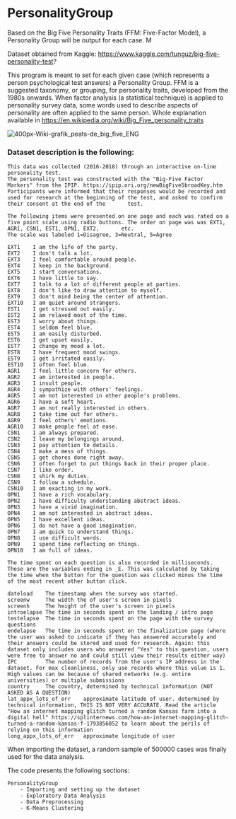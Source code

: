 # PersonalityGroup
Based on the Big Five Personality Traits (FFM: Five-Factor Model), a Personality Group will be output for each case. M

Dataset obtained from Kaggle: https://www.kaggle.com/tunguz/big-five-personality-test?

This program is meant to set for each given case (which represents a person psychological test answers) a Personality Group.
FFM is a suggested taxonomy, or grouping, for personality traits, developed from the 1980s onwards. When factor analysis (a statistical technique) is applied to personality survey data, some words used to describe aspects of personality are often applied to the same person.
Whole explanation available in https://en.wikipedia.org/wiki/Big_Five_personality_traits

![400px-Wiki-grafik_peats-de_big_five_ENG](https://user-images.githubusercontent.com/56207845/86517328-ba606600-bded-11ea-935d-af4e9b666b0b.png)

### Dataset description is the following:
    
    This data was collected (2016-2018) through an interactive on-line personality test.
    The personality test was constructed with the "Big-Five Factor Markers" from the IPIP. https://ipip.ori.org/newBigFive5broadKey.htm
    Participants were informed that their responses would be recorded and used for research at the beginning of the test, and asked to confirm their consent at the end of the       test.

    The following items were presented on one page and each was rated on a five point scale using radio buttons. The order on page was was EXT1, AGR1, CSN1, EST1, OPN1, EXT2,       etc.
    The scale was labeled 1=Disagree, 3=Neutral, 5=Agree

    EXT1	I am the life of the party.
    EXT2	I don't talk a lot.
    EXT3	I feel comfortable around people.
    EXT4	I keep in the background.
    EXT5	I start conversations.
    EXT6	I have little to say.
    EXT7	I talk to a lot of different people at parties.
    EXT8	I don't like to draw attention to myself.
    EXT9	I don't mind being the center of attention.
    EXT10	I am quiet around strangers.
    EST1	I get stressed out easily.
    EST2	I am relaxed most of the time.
    EST3	I worry about things.
    EST4	I seldom feel blue.
    EST5	I am easily disturbed.
    EST6	I get upset easily.
    EST7	I change my mood a lot.
    EST8	I have frequent mood swings.
    EST9	I get irritated easily.
    EST10	I often feel blue.
    AGR1	I feel little concern for others. 
    AGR2	I am interested in people.
    AGR3	I insult people.
    AGR4	I sympathize with others' feelings.
    AGR5	I am not interested in other people's problems.
    AGR6	I have a soft heart.
    AGR7	I am not really interested in others.
    AGR8	I take time out for others.
    AGR9	I feel others' emotions.
    AGR10	I make people feel at ease.
    CSN1	I am always prepared.
    CSN2	I leave my belongings around.
    CSN3	I pay attention to details.
    CSN4	I make a mess of things.
    CSN5	I get chores done right away.
    CSN6	I often forget to put things back in their proper place.
    CSN7	I like order.
    CSN8	I shirk my duties.
    CSN9	I follow a schedule.
    CSN10	I am exacting in my work.
    OPN1	I have a rich vocabulary.
    OPN2	I have difficulty understanding abstract ideas.
    OPN3	I have a vivid imagination.
    OPN4	I am not interested in abstract ideas.
    OPN5	I have excellent ideas.
    OPN6	I do not have a good imagination.
    OPN7	I am quick to understand things.
    OPN8	I use difficult words.
    OPN9	I spend time reflecting on things.
    OPN10	I am full of ideas.

    The time spent on each question is also recorded in milliseconds. These are the variables ending in _E. This was calculated by taking the time when the button for the question was clicked minus the time of the most recent other button click.

    dateload    The timestamp when the survey was started.
    screenw     The width the of user's screen in pixels
    screenh     The height of the user's screen in pixels
    introelapse The time in seconds spent on the landing / intro page
    testelapse  The time in seconds spent on the page with the survey questions
    endelapse   The time in seconds spent on the finalization page (where the user was asked to indicate if they has answered accurately and their answers could be stored and used for research. Again: this dataset only includes users who answered "Yes" to this question, users were free to answer no and could still view their results either way)
    IPC         The number of records from the user's IP address in the dataset. For max cleanliness, only use records where this value is 1. High values can be because of shared networks (e.g. entire universities) or multiple submissions
    country     The country, determined by technical information (NOT ASKED AS A QUESTION)
    lat_appx_lots_of_err    approximate latitude of user. determined by technical information, THIS IS NOT VERY ACCURATE. Read the article "How an internet mapping glitch turned a random Kansas farm into a digital hell" https://splinternews.com/how-an-internet-mapping-glitch-turned-a-random-kansas-f-1793856052 to learn about the perils of relying on this information
    long_appx_lots_of_err   approximate longitude of user

When importing the dataset, a random sample of 500000 cases was finally used for the data analysis.

The code presents the following sections:
            
    PersonalityGroup
        - Importing and setting up the dataset
        - Exploratory Data Analysis
        - Data Preprocessing
        - K-Means Clustering
    
